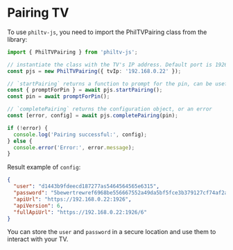 # Pairing TV

To use `philtv-js`, you need to import the PhilTVPairing class from the library:

```typescript
import { PhilTVPairing } from 'philtv-js';

// instantiate the class with the TV's IP address. Default port is 1926
const pjs = new PhilTVPairing({ tvIp: '192.168.0.22' });

// `startPairing` returns a function to prompt for the pin, can be useful
const { promptForPin } = await pjs.startPairing();
const pin = await promptForPin();

// `completePairing` returns the configuration object, or an error
const [error, config] = await pjs.completePairing(pin);

if (!error) {
  console.log('Pairing successful:', config);
} else {
  console.error('Error:', error.message);
}
```
Result example of `config`:
```json
{
  "user": "d1443b9fdeecd187277as5464564565e6315",
  "password": "5bewertrewref6968be556667552a49da5bf5fce3b379127cf74af2a3951026c2b",
  "apiUrl": "https://192.168.0.22:1926",
  "apiVersion": 6,
  "fullApiUrl": "https://192.168.0.22:1926/6"
}
```
You can store the `user` and `password` in a secure location and use them to interact with your TV.
